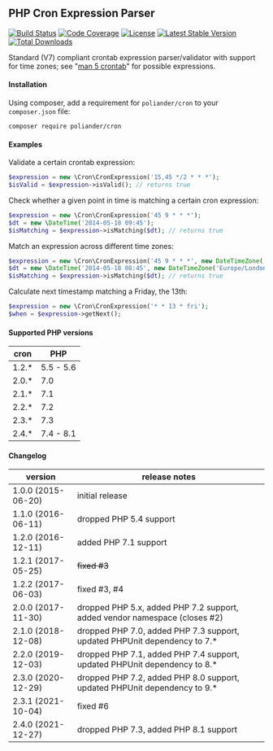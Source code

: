 ## PHP Cron Expression Parser

[![Build Status](https://api.travis-ci.com/poliander/cron.svg?branch=master)](https://travis-ci.com/github/poliander/cron)
[![Code Coverage](https://scrutinizer-ci.com/g/poliander/cron/badges/coverage.png?b=master)](https://scrutinizer-ci.com/g/poliander/cron/?branch=master)
[![License](https://poser.pugx.org/poliander/cron/license)](https://www.gnu.org/licenses/gpl-3.0.en.html)
[![Latest Stable Version](https://poser.pugx.org/poliander/cron/v/stable)](https://packagist.org/packages/poliander/cron)
[![Total Downloads](https://poser.pugx.org/poliander/cron/downloads)](https://packagist.org/packages/poliander/cron)

Standard (V7) compliant crontab expression parser/validator with support for time zones; see "[man 5 crontab](http://www.unix.com/man-page/linux/5/crontab/)" for possible expressions.

#### Installation

Using composer, add a requirement for `poliander/cron` to your `composer.json` file:
```
composer require poliander/cron
```

#### Examples

Validate a certain crontab expression:
```php
$expression = new \Cron\CronExpression('15,45 */2 * * *');
$isValid = $expression->isValid(); // returns true
```

Check whether a given point in time is matching a certain cron expression:
```php
$expression = new \Cron\CronExpression('45 9 * * *');
$dt = new \DateTime('2014-05-18 09:45');
$isMatching = $expression->isMatching($dt); // returns true
```

Match an expression across different time zones:
```php
$expression = new \Cron\CronExpression('45 9 * * *', new DateTimeZone('Europe/Berlin'));
$dt = new \DateTime('2014-05-18 08:45', new DateTimeZone('Europe/London'));
$isMatching = $expression->isMatching($dt); // returns true
```

Calculate next timestamp matching a Friday, the 13th:
```php
$expression = new \Cron\CronExpression('* * 13 * fri');
$when = $expression->getNext();
```

#### Supported PHP versions

| cron | PHP |
| --- | ------------ |
| 1.2.* | 5.5 - 5.6 |
| 2.0.* | 7.0 |
| 2.1.* | 7.1 |
| 2.2.* | 7.2 |
| 2.3.* | 7.3 |
| 2.4.* | 7.4 - 8.1 |

#### Changelog

| version | release notes |
| ------- | ------------- |
| 1.0.0 (2015-06-20) | initial release |
| 1.1.0 (2016-06-11) | dropped PHP 5.4 support |
| 1.2.0 (2016-12-11) | added PHP 7.1 support |
| 1.2.1 (2017-05-25) | ~~fixed #3~~ |
| 1.2.2 (2017-06-03) | fixed #3, #4 |
| 2.0.0 (2017-11-30) | dropped PHP 5.x, added PHP 7.2 support, added vendor namespace (closes #2) |
| 2.1.0 (2018-12-08) | dropped PHP 7.0, added PHP 7.3 support, updated PHPUnit dependency to 7.* |
| 2.2.0 (2019-12-03) | dropped PHP 7.1, added PHP 7.4 support, updated PHPUnit dependency to 8.* |
| 2.3.0 (2020-12-29) | dropped PHP 7.2, added PHP 8.0 support, updated PHPUnit dependency to 9.* |
| 2.3.1 (2021-10-04) | fixed #6 |
| 2.4.0 (2021-12-27) | dropped PHP 7.3, added PHP 8.1 support |
